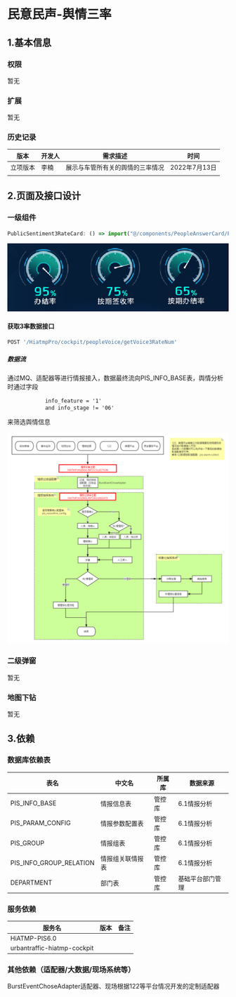 # 民意民声-舆情三率

## 1.基本信息

### 权限

暂无

### 扩展

暂无

### 历史记录

| 版本     | 开发人 | 需求描述                         | 时间          |
| -------- | ------ | -------------------------------- | ------------- |
| 立项版本 | 李楠   | 展示与车管所有关的舆情的三率情况 | 2022年7月13日 |
|          |        |                                  |               |

## 2.页面及接口设计

### 一级组件

```javascript
PublicSentiment3RateCard: () => import("@/components/PeopleAnswerCard/Preach3RateCard"), // 办理情况3率
```

![1657627305969](assets\1657627305969.png)

#### 获取3率数据接口

```javascript
POST '/HiatmpPro/cockpit/peopleVoice/getVoice3RateNum'
```

##### 数据流

通过MQ、适配器等进行情报接入，数据最终流向PIS_INFO_BASE表，舆情分析时通过字段

```
            info_feature = '1'
            and info_stage != '06'
```

来筛选舆情信息

![管控情报数据流向图](assets\1234567.png)

### 二级弹窗

暂无

### 地图下钻

暂无

## 3.依赖

### 数据库依赖表

| 表名                    | 中文名           | 所属库 | 数据来源         |
| ----------------------- | ---------------- | ------ | ---------------- |
| PIS_INFO_BASE           | 情报信息表       | 管控库 | 6.1情报分析      |
| PIS_PARAM_CONFIG        | 情报参数配置表   | 管控库 | 6.1情报分析      |
| PIS_GROUP               | 情报组表         | 管控库 | 6.1情报分析      |
| PIS_INFO_GROUP_RELATION | 情报组关联情报表 | 管控库 | 6.1情报分析      |
| DEPARTMENT              | 部门表           | 管控库 | 基础平台部门管理 |

### 服务依赖

| 服务名                      | 版本 | 备注 |
| --------------------------- | ---- | ---- |
| HiATMP-PIS6.0               |      |      |
| urbantraffic-hiatmp-cockpit |      |      |

### 其他依赖（适配器/大数据/现场系统等）

BurstEventChoseAdapter适配器、现场根据122等平台情况开发的定制适配器